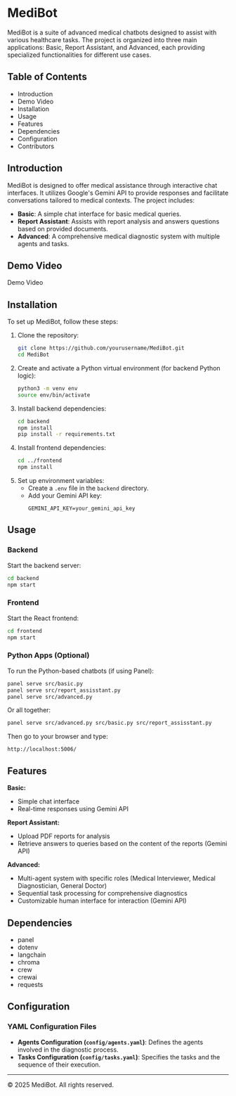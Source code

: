 
# MediBot
MediBot is a suite of advanced medical chatbots designed to assist with various healthcare tasks. The project is organized into three main applications: Basic, Report Assistant, and Advanced, each providing specialized functionalities for different use cases.

## Table of Contents
- Introduction
- Demo Video
- Installation
- Usage
- Features
- Dependencies
- Configuration
- Contributors

## Introduction
MediBot is designed to offer medical assistance through interactive chat interfaces. It utilizes Google's Gemini API to provide responses and facilitate conversations tailored to medical contexts. The project includes:

- **Basic**: A simple chat interface for basic medical queries.
- **Report Assistant**: Assists with report analysis and answers questions based on provided documents.
- **Advanced**: A comprehensive medical diagnostic system with multiple agents and tasks.

## Demo Video
Demo Video

## Installation
To set up MediBot, follow these steps:

1. Clone the repository:
   ```bash
   git clone https://github.com/yourusername/MediBot.git
   cd MediBot
   ```
2. Create and activate a Python virtual environment (for backend Python logic):
   ```bash
   python3 -m venv env
   source env/bin/activate
   ```
3. Install backend dependencies:
   ```bash
   cd backend
   npm install
   pip install -r requirements.txt
   ```
4. Install frontend dependencies:
   ```bash
   cd ../frontend
   npm install
   ```
5. Set up environment variables:
   - Create a `.env` file in the `backend` directory.
   - Add your Gemini API key:
     ```
     GEMINI_API_KEY=your_gemini_api_key
     ```

## Usage

### Backend
Start the backend server:
```bash
cd backend
npm start
```

### Frontend
Start the React frontend:
```bash
cd frontend
npm start
```

### Python Apps (Optional)
To run the Python-based chatbots (if using Panel):
```bash
panel serve src/basic.py
panel serve src/report_assisstant.py
panel serve src/advanced.py
```
Or all together:
```bash
panel serve src/advanced.py src/basic.py src/report_assisstant.py
```
Then go to your browser and type:
```
http://localhost:5006/
```

## Features

**Basic:**
- Simple chat interface
- Real-time responses using Gemini API

**Report Assistant:**
- Upload PDF reports for analysis
- Retrieve answers to queries based on the content of the reports (Gemini API)

**Advanced:**
- Multi-agent system with specific roles (Medical Interviewer, Medical Diagnostician, General Doctor)
- Sequential task processing for comprehensive diagnostics
- Customizable human interface for interaction (Gemini API)

## Dependencies

- panel
- dotenv
- langchain
- chroma
- crew
- crewai
- requests

## Configuration

### YAML Configuration Files
- **Agents Configuration (`config/agents.yaml`)**: Defines the agents involved in the diagnostic process.
- **Tasks Configuration (`config/tasks.yaml`)**: Specifies the tasks and the sequence of their execution.

---
© 2025 MediBot. All rights reserved.